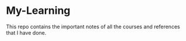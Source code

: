 # My-Learning
This repo contains the important notes of all the courses and references that I have done.
